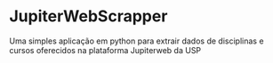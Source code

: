 # JupiterWebScrapper
Uma simples aplicação em python para extrair dados de disciplinas e cursos oferecidos na plataforma Jupiterweb da USP

